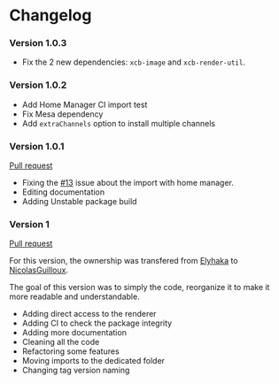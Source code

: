 # Changelog

### Version 1.0.3

- Fix the 2 new dependencies: `xcb-image` and `xcb-render-util`.


### Version 1.0.2

- Add Home Manager CI import test
- Fix Mesa dependency
- Add `extraChannels` option to install multiple channels


### Version 1.0.1

[Pull request](https://github.com/NicolasGuilloux/shadow-nix/pull/14)

- Fixing the [#13](https://github.com/NicolasGuilloux/shadow-nix/issues/13) issue about the import with home manager.
- Editing documentation
- Adding Unstable package build

### Version 1

[Pull request](https://github.com/NicolasGuilloux/shadow-nix/pull/11)

For this version, the ownership was transfered from [Elyhaka](https://github.com/Elyhaka) to [NicolasGuilloux](https://github.com/NicolasGuilloux).

The goal of this version was to simply the code, reorganize it to make it more readable and understandable.

- Adding direct access to the renderer
- Adding CI to check the package integrity
- Adding more documentation 
- Cleaning all the code
- Refactoring some features
- Moving imports to the dedicated folder
- Changing tag version naming
